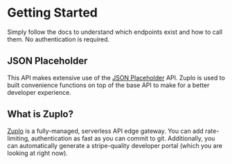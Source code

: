 # Getting Started

Simply follow the docs to understand which endpoints exist and how to call them. No authentication is required.

## JSON Placeholder

This API makes extensive use of the [JSON Placeholder](https://jsonplaceholder.typicode.com/) API. Zuplo is used to built convenience functions on top of the base API to make for a better developer experience.

## What is Zuplo?

[Zuplo](https://zuplo.com/) is a fully-managed, serverless API edge gateway. You can add rate-limiting, authentication as fast as you can commit to git. Additionally, you can automatically generate a stripe-quality developer portal (which you are looking at right now).
